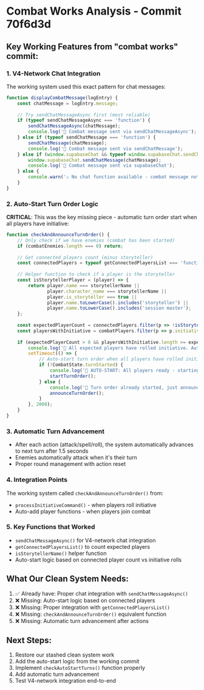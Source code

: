 # Combat Works Analysis - Commit 70f6d3d

## Key Working Features from "combat works" commit:

### 1. V4-Network Chat Integration
The working system used this exact pattern for chat messages:
```javascript
function displayCombatMessage(logEntry) {
    const chatMessage = logEntry.message;
    
    // Try sendChatMessageAsync first (most reliable)
    if (typeof sendChatMessageAsync === 'function') {
        sendChatMessageAsync(chatMessage);
        console.log('📡 Combat message sent via sendChatMessageAsync');
    } else if (typeof sendChatMessage === 'function') {
        sendChatMessage(chatMessage);
        console.log('📡 Combat message sent via sendChatMessage');
    } else if (window.supabaseChat && typeof window.supabaseChat.sendChatMessage === 'function') {
        window.supabaseChat.sendChatMessage(chatMessage);
        console.log('📡 Combat message sent via supabaseChat');
    } else {
        console.warn('⚠️ No chat function available - combat message not sent to chat');
    }
}
```

### 2. Auto-Start Turn Order Logic
**CRITICAL**: This was the key missing piece - automatic turn order start when all players have initiative:

```javascript
function checkAndAnnounceTurnOrder() {
    // Only check if we have enemies (combat has been started)
    if (combatEnemies.length === 0) return;
    
    // Get connected players count (minus storyteller)
    const connectedPlayers = typeof getConnectedPlayersList === 'function' ? getConnectedPlayersList() : [];
    
    // Helper function to check if a player is the storyteller
    const isStorytellerPlayer = (player) => {
        return player.name === storytellerName || 
               player.character_name === storytellerName ||
               player.is_storyteller === true ||
               player.name.toLowerCase().includes('storyteller') ||
               player.name.toLowerCase().includes('session master');
    };
    
    const expectedPlayerCount = connectedPlayers.filter(p => !isStorytellerPlayer(p)).length;
    const playersWithInitiative = combatPlayers.filter(p => p.initiative && p.initiative > 0);
    
    if (expectedPlayerCount > 0 && playersWithInitiative.length >= expectedPlayerCount) {
        console.log('🎯 All expected players have rolled initiative. Auto-starting turn order in 2 seconds...');
        setTimeout(() => {
            // Auto-start turn order when all players have rolled initiative
            if (!CombatState.turnStarted) {
                console.log('🎯 AUTO-START: All players ready - starting turn order automatically!');
                startTurnOrder();
            } else {
                console.log('🎯 Turn order already started, just announcing current order');
                announceTurnOrder();
            }
        }, 2000);
    }
}
```

### 3. Automatic Turn Advancement
- After each action (attack/spell/roll), the system automatically advances to next turn after 1.5 seconds
- Enemies automatically attack when it's their turn
- Proper round management with action reset

### 4. Integration Points
The working system called `checkAndAnnounceTurnOrder()` from:
- `processInitiativeCommand()` - when players roll initiative
- Auto-add player functions - when players join combat

### 5. Key Functions that Worked
- `sendChatMessageAsync()` for V4-network chat integration
- `getConnectedPlayersList()` to count expected players  
- `isStorytellerName()` helper function
- Auto-start logic based on connected player count vs initiative rolls

## What Our Clean System Needs:
1. ✅ Already have: Proper chat integration with `sendChatMessageAsync()`
2. ❌ Missing: Auto-start logic based on connected players
3. ❌ Missing: Proper integration with `getConnectedPlayersList()`
4. ❌ Missing: `checkAndAnnounceTurnOrder()` equivalent function
5. ❌ Missing: Automatic turn advancement after actions

## Next Steps:
1. Restore our stashed clean system work
2. Add the auto-start logic from the working commit
3. Implement `checkAutoStartTurns()` function properly
4. Add automatic turn advancement
5. Test V4-network integration end-to-end

